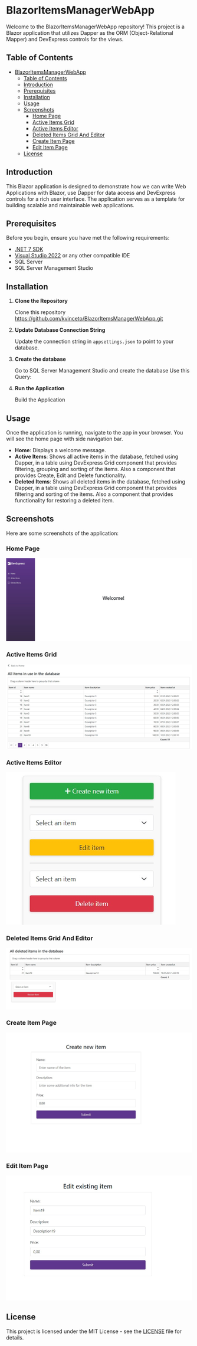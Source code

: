 # BlazorItemsManagerWebApp

Welcome to the BlazorItemsManagerWebApp repository!
This project is a Blazor application that utilizes Dapper as the ORM (Object-Relational Mapper) and DevExpress controls for the views.

## Table of Contents
- [BlazorItemsManagerWebApp](#blazoritemsmanagerwebapp)
  - [Table of Contents](#table-of-contents)
  - [Introduction](#introduction)
  - [Prerequisites](#prerequisites)
  - [Installation](#installation)
  - [Usage](#usage)
  - [Screenshots](#screenshots)
    - [Home Page](#home-page)
    - [Active Items Grid](#active-items-grid)
    - [Active Items Editor](#active-items-editor)
    - [Deleted Items Grid And Editor](#deleted-items-grid-and-editor)
    - [Create Item Page](#create-item-page)
    - [Edit Item Page](#edit-item-page)
  - [License](#license)

## Introduction

This Blazor application is designed to demonstrate how we can write Web Applications with Blazor, use Dapper for data access and DevExpress controls for a rich user interface.
The application serves as a template for building scalable and maintainable web applications.

## Prerequisites

Before you begin, ensure you have met the following requirements:

- [.NET 7 SDK](https://dotnet.microsoft.com/download/dotnet/7.0)
- [Visual Studio 2022](https://visualstudio.microsoft.com/vs/) or any other compatible IDE
- SQL Server
- SQL Server Management Studio

## Installation

1. **Clone the Repository**

    Clone this repository
    https://github.com/kvinceto/BlazorItemsManagerWebApp.git

2. **Update Database Connection String**

    Update the connection string in `appsettings.json` to point to your database.

3. **Create the database**

    Go to SQL Server Management Studio and create the database
    Use this Query: <a href="/SQLQuery.sql"></a>

4. **Run the Application**

    Build the Application

## Usage

Once the application is running, navigate to the app in your browser. You will see the home page with side navigation bar.

- **Home**: Displays a welcome message.
- **Active Items**: Shows all active items in the database, fetched using Dapper, in a table using DevExpress Grid component that provides filtering, grouping and sorting of the items. Also a component that provides Create, Edit and Delete functionality.
- **Deleted Items**: Shows all deleted items in the database, fetched using Dapper, in a table using DevExpress Grid component that provides filtering and sorting of the items. Also a component that provides functionality for restoring a deleted item.

## Screenshots

Here are some screenshots of the application:

### Home Page
![Home Page](/sampleImages/home-page.jpg)

### Active Items Grid
![Active Items Grid](/sampleImages/items-grid.jpg)

### Active Items Editor
![Active Items Editor](/sampleImages/items-editor-panel.jpg)

### Deleted Items Grid And Editor
![Deleted Items Grid And Editor](/sampleImages/deleted-items-grig-and-editor.jpg)

### Create Item Page
![Create Item Page](/sampleImages/create-item.jpg)

### Edit Item Page
![dit Item Page](/sampleImages/edit-item.jpg)


## License

This project is licensed under the MIT License - see the [LICENSE](LICENSE) file for details.


